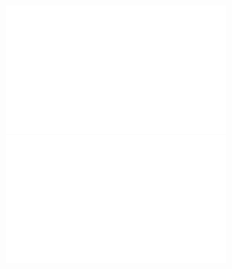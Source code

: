 <a href="https://github.com/wulu-epic">

  ![](https://github.com/wulu-epic/a/blob/master/generated/overview.svg)
  ![](https://github.com/wulu-epic/a/blob/master/generated/languages.svg)

</a>
